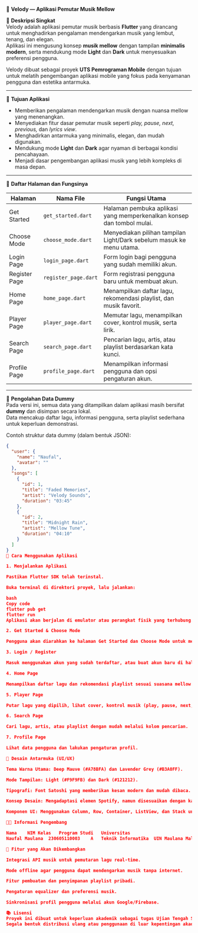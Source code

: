 🎵 **Velody — Aplikasi Pemutar Musik Mellow**

📌 **Deskripsi Singkat**  
Velody adalah aplikasi pemutar musik berbasis **Flutter** yang dirancang untuk menghadirkan pengalaman mendengarkan musik yang lembut, tenang, dan elegan.  
Aplikasi ini mengusung konsep **musik mellow** dengan tampilan **minimalis modern**, serta mendukung mode **Light** dan **Dark** untuk menyesuaikan preferensi pengguna.  

Velody dibuat sebagai proyek **UTS Pemrograman Mobile** dengan tujuan untuk melatih pengembangan aplikasi mobile yang fokus pada kenyamanan pengguna dan estetika antarmuka.

---

🎯 **Tujuan Aplikasi**  
- Memberikan pengalaman mendengarkan musik dengan nuansa mellow yang menenangkan.  
- Menyediakan fitur dasar pemutar musik seperti *play, pause, next, previous,* dan *lyrics view*.  
- Menghadirkan antarmuka yang minimalis, elegan, dan mudah digunakan.  
- Mendukung mode **Light** dan **Dark** agar nyaman di berbagai kondisi pencahayaan.  
- Menjadi dasar pengembangan aplikasi musik yang lebih kompleks di masa depan.

---

🧩 **Daftar Halaman dan Fungsinya**

| Halaman | Nama File | Fungsi Utama |
|----------|------------|---------------|
| Get Started | `get_started.dart` | Halaman pembuka aplikasi yang memperkenalkan konsep dan tombol mulai. |
| Choose Mode | `choose_mode.dart` | Menyediakan pilihan tampilan Light/Dark sebelum masuk ke menu utama. |
| Login Page | `login_page.dart` | Form login bagi pengguna yang sudah memiliki akun. |
| Register Page | `register_page.dart` | Form registrasi pengguna baru untuk membuat akun. |
| Home Page | `home_page.dart` | Menampilkan daftar lagu, rekomendasi playlist, dan musik favorit. |
| Player Page | `player_page.dart` | Memutar lagu, menampilkan cover, kontrol musik, serta lirik. |
| Search Page | `search_page.dart` | Pencarian lagu, artis, atau playlist berdasarkan kata kunci. |
| Profile Page | `profile_page.dart` | Menampilkan informasi pengguna dan opsi pengaturan akun. |

---

💾 **Pengolahan Data Dummy**  
Pada versi ini, semua data yang ditampilkan dalam aplikasi masih bersifat **dummy** dan disimpan secara lokal.  
Data mencakup daftar lagu, informasi pengguna, serta playlist sederhana untuk keperluan demonstrasi.

Contoh struktur data dummy (dalam bentuk JSON):

```json
{
  "user": {
    "name": "Naufal",
    "avatar": ""
  },
  "songs": [
    {
      "id": 1,
      "title": "Faded Memories",
      "artist": "Velody Sounds",
      "duration": "03:45"
    },
    {
      "id": 2,
      "title": "Midnight Rain",
      "artist": "Mellow Tune",
      "duration": "04:10"
    }
  ]
}
📱 Cara Menggunakan Aplikasi

1. Menjalankan Aplikasi

Pastikan Flutter SDK telah terinstal.

Buka terminal di direktori proyek, lalu jalankan:

bash
Copy code
flutter pub get
flutter run
Aplikasi akan berjalan di emulator atau perangkat fisik yang terhubung.

2. Get Started & Choose Mode

Pengguna akan diarahkan ke halaman Get Started dan Choose Mode untuk memilih tema tampilan (Light atau Dark).

3. Login / Register

Masuk menggunakan akun yang sudah terdaftar, atau buat akun baru di halaman registrasi.

4. Home Page

Menampilkan daftar lagu dan rekomendasi playlist sesuai suasana mellow.

5. Player Page

Putar lagu yang dipilih, lihat cover, kontrol musik (play, pause, next, previous), dan tampilkan lirik.

6. Search Page

Cari lagu, artis, atau playlist dengan mudah melalui kolom pencarian.

7. Profile Page

Lihat data pengguna dan lakukan pengaturan profil.

🎨 Desain Antarmuka (UI/UX)

Tema Warna Utama: Deep Mauve (#A78BFA) dan Lavender Grey (#B3A0FF).

Mode Tampilan: Light (#F9F9FB) dan Dark (#121212).

Tipografi: Font Satoshi yang memberikan kesan modern dan mudah dibaca.

Konsep Desain: Mengadaptasi elemen Spotify, namun disesuaikan dengan karakter mellow Velody yang lebih lembut dan kalem.

Komponen UI: Menggunakan Column, Row, Container, ListView, dan Stack untuk mendukung tampilan yang responsif dan dinamis.

👩‍💻 Informasi Pengembang

Nama	NIM	Kelas	Program Studi	Universitas
Naufal Maulana	230605110003	A	Teknik Informatika	UIN Maulana Malik Ibrahim Malang

🌟 Fitur yang Akan Dikembangkan

Integrasi API musik untuk pemutaran lagu real-time.

Mode offline agar pengguna dapat mendengarkan musik tanpa internet.

Fitur pembuatan dan penyimpanan playlist pribadi.

Pengaturan equalizer dan preferensi musik.

Sinkronisasi profil pengguna melalui akun Google/Firebase.

📚 Lisensi
Proyek ini dibuat untuk keperluan akademik sebagai tugas Ujian Tengah Semester (UTS) mata kuliah Pemrograman Mobile.
Segala bentuk distribusi ulang atau penggunaan di luar kepentingan akademik tanpa izin pengembang tidak diperbolehkan.